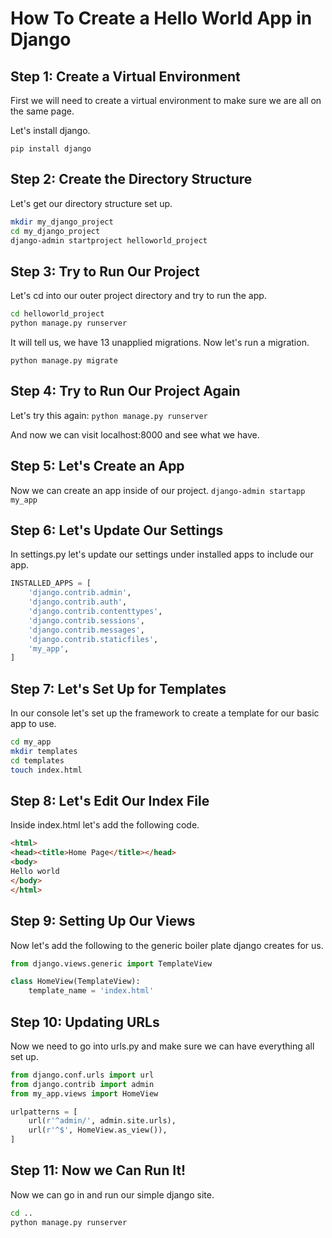 # How To Create a Hello World App in Django

## Step 1: Create a Virtual Environment
First we will need to create a virtual environment to make sure we are all on the same page.

Let's install django.

`pip install django`

## Step 2: Create the Directory Structure
Let's get our directory structure set up.

```bash
mkdir my_django_project
cd my_django_project
django-admin startproject helloworld_project
```
## Step 3: Try to Run Our Project

Let's cd into our outer project directory and try to run the app.
```bash
cd helloworld_project
python manage.py runserver
```

It will tell us, we have 13 unapplied migrations. Now let's run a migration.

`python manage.py migrate`

## Step 4: Try to Run Our Project Again
Let's try this again:
`python manage.py runserver`

And now we can visit localhost:8000 and see what we have.

## Step 5: Let's Create an App
Now we can create an app inside of our project.
`django-admin startapp my_app`

## Step 6: Let's Update Our Settings
In settings.py let's update our settings under installed apps to include our app.

```python
INSTALLED_APPS = [
    'django.contrib.admin',
    'django.contrib.auth',
    'django.contrib.contenttypes',
    'django.contrib.sessions',
    'django.contrib.messages',
    'django.contrib.staticfiles',
    'my_app',
]
```

## Step 7: Let's Set Up for Templates
In our console let's set up the framework to create a template for our basic app to use.

```bash
cd my_app
mkdir templates
cd templates
touch index.html
```

## Step 8: Let's Edit Our Index File

Inside index.html let's add the following code.

```html
<html>
<head><title>Home Page</title></head>
<body>
Hello world
</body>
</html>
```

## Step 9: Setting Up Our Views

Now let's add the following to the generic boiler plate django creates for us.

```python
from django.views.generic import TemplateView

class HomeView(TemplateView):
    template_name = 'index.html'
```

## Step 10: Updating URLs
Now we need to go into urls.py and make sure we can have everything all set up.

```python
from django.conf.urls import url
from django.contrib import admin
from my_app.views import HomeView

urlpatterns = [
    url(r'^admin/', admin.site.urls),
    url(r'^$', HomeView.as_view()),
]
```

## Step 11: Now we Can Run It!
Now we can go in and run our simple django site.

```bash
cd ..
python manage.py runserver
```
